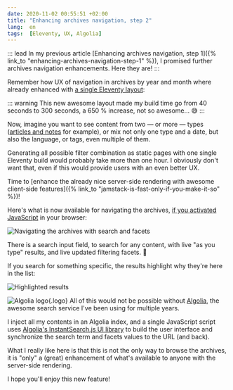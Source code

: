```yaml
---
date: 2020-11-02 00:55:51 +02:00
title: "Enhancing archives navigation, step 2"
lang:  en
tags:  [Eleventy, UX, Algolia]
---
```


::: lead
In my previous article [Enhancing archives navigation, step 1]({% link_to "enhancing-archives-navigation-step-1" %}), I promised further archives navigation enhancements. Here they are!
:::

Remember how UX of navigation in archives by year and month where already enhanced with [a single Eleventy layout](https://github.com/nhoizey/nicolas-hoizey.com/blob/master/src/_layouts/archives.njk):


::: warning
This new awesome layout made my build time go from 40 seconds to 300 seconds, a 650 % increase, not so awesome… 😅
:::

Now, imagine you want to see content from two — or more — types ([articles and notes](/archives/?type=articles&type=notes) for example), or mix not only one type and a date, but also the language, or tags, even multiple of them.

Generating all possible filter combination as static pages with one single Eleventy build would probably take more than one hour. I obviously don't want that, even if this would provide users with an even better UX.

Time to [enhance the already nice server-side rendering with awesome client-side features]({% link_to "jamstack-is-fast-only-if-you-make-it-so" %})!

Here's what is now available for navigating the archives, [if you activated JavaScript](https://kryogenix.org/code/browser/everyonehasjs.html) in your browser:

![Navigating the archives with search and facets](archives-live-search-with-algolia.jpg)

There is a search input field, to search for any content, with live "as you type" results, and live updated filtering facets. 🤯

If you search for something specific, the results highlight why they're here in the list:

![Highlighted results](archives-live-search-with-algolia-highlight.jpg)

![Algolia logo](/assets/logos/algolia.png){.logo}
All of this would not be possible without [Algolia](/tags/algolia/), the awesome search service I've been using for multiple years.

I inject all my contents in an Algolia index, and a single JavaScript script uses [Algolia's InstantSearch.js UI library](https://www.algolia.com/doc/guides/building-search-ui/what-is-instantsearch/js/) to build the user interface and synchronize the search term and facets values to the URL (and back).

What I really like here is that this is not the only way to browse the archives, it is "only" a (great) enhancement of what's available to anyone with the server-side rendering.

I hope you'll enjoy this new feature!
